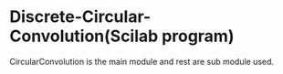 # Discrete-Circular-Convolution(Scilab program)
CircularConvolution is the main module and rest are sub module used.


